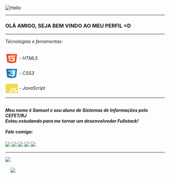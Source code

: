 ![Hello](https://imgur.com/smpGgZ4.gif)
<hr>

<h3>
OLÁ AMIGO, SEJA BEM VINDO AO MEU PERFIL =D
</h3>

<hr>
<i>Técnologias e ferramentas:<i>
 
 <br> <img align="center" alt="Samu-HTML" height="30" width="40" src="https://raw.githubusercontent.com/devicons/devicon/master/icons/html5/html5-original.svg">   - HTML5<br><br>
 <img align="center" alt="Samu-CSS" height="30" width="40" src="https://raw.githubusercontent.com/devicons/devicon/master/icons/css3/css3-original.svg"> - CSS3<br><br>
 <img align="center" alt="Samu-Js" height="30" width="40" src="https://raw.githubusercontent.com/devicons/devicon/master/icons/javascript/javascript-plain.svg"> - JavaScript <br>
<hr>

##

<h5>
Meu nome é Samuel e sou aluno de Sistemas de Informações pelo CEFET/RJ <br> Estou estudando para me tornar um desenvolvedor Fullstack!
<br><br>Fale comigo:
</h5>

<div> 
 <a href="mailto:samuelgulart@outlook.com" target="_blank"><img src="https://img.shields.io/badge/Microsoft_Outlook-0078D4?style=for-the-badge&logo=microsoft-outlook&logoColor=white" target="_blank"></a> 
  <a href = "https://www.facebook.com/samuel.gulart.3"><img src="https://img.shields.io/badge/Facebook-1877F2?style=for-the-badge&logo=facebook&logoColor=white" target="_blank"></a>
  <a href="https://www.linkedin.com/in/samuel-gulart-656971216" target="_blank"><img src="https://img.shields.io/badge/-LinkedIn-%230077B5?style=for-the-badge&logo=linkedin&logoColor=white" target="_blank"></a> 
  <a href="https://pt.stackoverflow.com/users/261790/gulartt" target="_blank"><img src="https://img.shields.io/badge/Stack_Overflow-FE7A16?style=for-the-badge&logo=stack-overflow&logoColor=white" target="_blank"></a>
  <a href="https://discord.com/channels/@samugulart#9812" target="_blank"><img src="https://img.shields.io/badge/Discord-7289DA?style=for-the-badge&logo=discord&logoColor=white" target="_blank"></a>
</div>
  
<hr>

<div>
  <a href="https://github.com/gulartt">
  <img height="180em" align="left" src="https://github-readme-stats.vercel.app/api?username=gulartt&show_icons=true&theme=tokyonight&include_all_commits=true&count_private=true"><br>
  <br> <img align="left" height="180em" src="https://github-readme-stats.vercel.app/api/top-langs/?username=gulartt&layout=compact&langs_count=7&theme=tokyonight"/>
</div>
